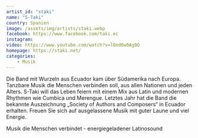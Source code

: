 ```yaml
---
artist_id: "staki"
name: "S-Taki"
country: Spanien
image: /assets/img/artists/staki.webp
facebook: https://www.facebook.com/taki.ec
instagram:
video: https://www.youtube.com/watch?v=lOod6w0Ag0Q
homepage: https://staki.net/
categories:
    - Musik
---
```

Die Band mit Wurzeln aus Ecuador kam über Südamerika nach Europa. Tanzbare Musik die Menschen verbinden soll, aus allen Nationen und jeden Alters. S-Taki will das Leben feiern mit einem Mix aus Latin und modernen Rhythmen wie Cumbica und Merengue. Letztes Jahr hat die Band die bekannte Auszeichnung  „Society of Authors and Composers“ in Ecuador erhalten.
Freuen Sie sich auf ausgelassene Musik mit guter Laune und viel Energie.

Musik die Menschen verbindet - energiegeladener Latinosound